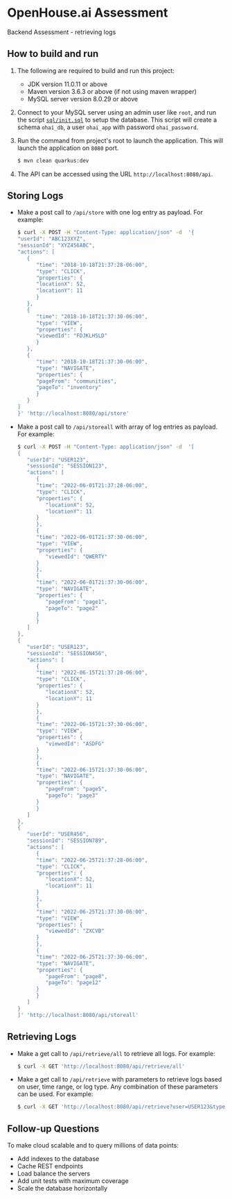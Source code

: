 # OpenHouse.ai Assessment

Backend Assessment - retrieving logs

## How to build and run

1. The following are required to build and run this project:

   - JDK version 11.0.11 or above
   - Maven version 3.6.3 or above (if not using maven wrapper)
   - MySQL server version 8.0.29 or above

2. Connect to your MySQL server using an admin user like `root`, and run the script [`sql/init.sql`](sql/init.sql) to setup the database. This script will create a schema `ohai_db`, a user `ohai_app` with password `ohai_password`.

3. Run the command from project's root to launch the application. This will launch the application on `8080` port.

   ```bash
   $ mvn clean quarkus:dev
   ```

4. The API can be accessed using the URL `http://localhost:8080/api`.

## Storing Logs

- Make a post call to `/api/store` with one log entry as payload. For example:

  ```bash
  $ curl -X POST -H "Content-Type: application/json" -d  '{
  "userId": "ABC123XYZ",
  "sessionId": "XYZ456ABC",
  "actions": [
     {
        "time": "2018-10-18T21:37:28-06:00",
        "type": "CLICK",
        "properties": {
        "locationX": 52,
        "locationY": 11
        }
     },
     {
        "time": "2018-10-18T21:37:30-06:00",
        "type": "VIEW",
        "properties": {
        "viewedId": "FDJKLHSLD"
        }
     },
     {
        "time": "2018-10-18T21:37:30-06:00",
        "type": "NAVIGATE",
        "properties": {
        "pageFrom": "communities",
        "pageTo": "inventory"
        }
     }
  ]
  }' 'http://localhost:8080/api/store'
  ```

- Make a post call to `/api/storeall` with array of log entries as payload. For example:

  ```bash
  $ curl -X POST -H "Content-Type: application/json" -d  '[
  {
     "userId": "USER123",
     "sessionId": "SESSION123",
     "actions": [
        {
        "time": "2022-06-01T21:37:28-06:00",
        "type": "CLICK",
        "properties": {
           "locationX": 52,
           "locationY": 11
        }
        },
        {
        "time": "2022-06-01T21:37:30-06:00",
        "type": "VIEW",
        "properties": {
           "viewedId": "QWERTY"
        }
        },
        {
        "time": "2022-06-01T21:37:30-06:00",
        "type": "NAVIGATE",
        "properties": {
           "pageFrom": "page1",
           "pageTo": "page2"
        }
        }
     ]
  },
  {
     "userId": "USER123",
     "sessionId": "SESSION456",
     "actions": [
        {
        "time": "2022-06-15T21:37:28-06:00",
        "type": "CLICK",
        "properties": {
           "locationX": 52,
           "locationY": 11
        }
        },
        {
        "time": "2022-06-15T21:37:30-06:00",
        "type": "VIEW",
        "properties": {
           "viewedId": "ASDFG"
        }
        },
        {
        "time": "2022-06-15T21:37:30-06:00",
        "type": "NAVIGATE",
        "properties": {
           "pageFrom": "page5",
           "pageTo": "page3"
        }
        }
     ]
  },
  {
     "userId": "USER456",
     "sessionId": "SESSION789",
     "actions": [
        {
        "time": "2022-06-25T21:37:28-06:00",
        "type": "CLICK",
        "properties": {
           "locationX": 52,
           "locationY": 11
        }
        },
        {
        "time": "2022-06-25T21:37:30-06:00",
        "type": "VIEW",
        "properties": {
           "viewedId": "ZXCVB"
        }
        },
        {
        "time": "2022-06-25T21:37:30-06:00",
        "type": "NAVIGATE",
        "properties": {
           "pageFrom": "page8",
           "pageTo": "page12"
        }
        }
     ]
  }
  ]' 'http://localhost:8080/api/storeall'
  ```

## Retrieving Logs

- Make a get call to `/api/retrieve/all` to retrieve all logs. For example:

  ```bash
  $ curl -X GET 'http://localhost:8080/api/retrieve/all'
  ```

- Make a get call to `/api/retrieve` with parameters to retrieve logs based on user, time range, or log type. Any combination of these parameters can be used. For example:

  ```bash
  $ curl -X GET 'http://localhost:8080/api/retrieve?user=USER123&type=NAVIGATE&startTime=2022-06-01T21:37:30-06:00&endTime=2022-06-25T21:37:28-06:00'
  ```

## Follow-up Questions

To make cloud scalable and to query millions of data points:

- Add indexes to the database
- Cache REST endpoints
- Load balance the servers
- Add unit tests with maximum coverage
- Scale the database horizontally
